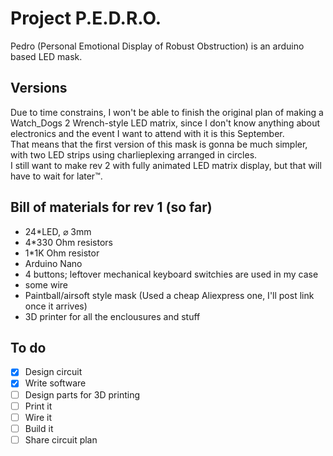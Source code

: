 # Project P.E.D.R.O.
Pedro (Personal Emotional Display of Robust Obstruction) is an arduino based
LED mask.
## Versions
Due to time constrains, I won't be able to finish the original plan of making
a Watch_Dogs 2 Wrench-style LED matrix, since I don't know anything about electronics
and the event I want to attend with it is this September. <br>
That means that the first version of this mask is gonna be much simpler, with two
LED strips using charlieplexing arranged in circles.<br>
I still want to make rev 2 with fully animated LED matrix display, but that will
have to wait for later™️.
## Bill of materials for rev 1 (so far)
- 24*LED, ⌀ 3mm
- 4*330 Ohm resistors
- 1*1K Ohm resistor
- Arduino Nano
- 4 buttons; leftover mechanical keyboard switchies are used in my case
- some wire
- Paintball/airsoft style mask (Used a cheap Aliexpress one, I'll post link once it arrives)
- 3D printer for all the enclousures and stuff
## To do
- [x] Design circuit
- [x] Write software
- [ ] Design parts for 3D printing
- [ ] Print it
- [ ] Wire it
- [ ] Build it
- [ ] Share circuit plan